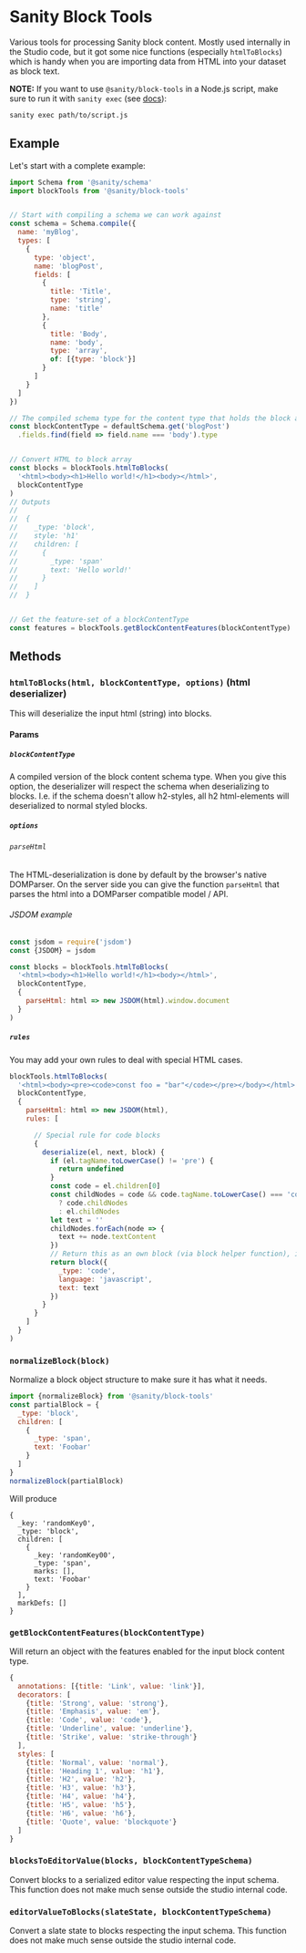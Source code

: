# Sanity Block Tools

Various tools for processing Sanity block content. Mostly used internally in the Studio code, but it got some nice functions (especially `htmlToBlocks`) which is handy when you are importing data from HTML into your dataset as block text.

**NOTE:** If you want to use `@sanity/block-tools` in a Node.js script, make sure to run it with `sanity exec` (see [docs](https://www.sanity.io/docs/cli/exec)):

```sh
sanity exec path/to/script.js
```

## Example

Let's start with a complete example:

```js
import Schema from '@sanity/schema'
import blockTools from '@sanity/block-tools'


// Start with compiling a schema we can work against
const schema = Schema.compile({
  name: 'myBlog',
  types: [
    {
      type: 'object',
      name: 'blogPost',
      fields: [
        {
          title: 'Title',
          type: 'string',
          name: 'title'
        },
        {
          title: 'Body',
          name: 'body',
          type: 'array',
          of: [{type: 'block'}]
        }
      ]
    }
  ]
})

// The compiled schema type for the content type that holds the block array
const blockContentType = defaultSchema.get('blogPost')
  .fields.find(field => field.name === 'body').type


// Convert HTML to block array
const blocks = blockTools.htmlToBlocks(
  '<html><body><h1>Hello world!</h1><body></html>',
  blockContentType
)
// Outputs
//
//  {
//    _type: 'block',
//    style: 'h1'
//    children: [
//      {
//        _type: 'span'
//        text: 'Hello world!'
//      }
//    ]
//  }


// Get the feature-set of a blockContentType
const features = blockTools.getBlockContentFeatures(blockContentType)

```

## Methods

### ``htmlToBlocks(html, blockContentType, options)`` (html deserializer)

This will deserialize the input html (string) into blocks.

#### Params

##### ``blockContentType``

A compiled version of the block content schema type.
When you give this option, the deserializer will respect the schema when deserializing to blocks.
I.e. if the schema doesn't allow h2-styles, all h2 html-elements will deserialized to normal styled blocks.

##### ``options``

###### ``parseHtml``
The HTML-deserialization is done by default by the browser's native DOMParser.
On the server side you can give the function ``parseHtml``
that parses the html into a DOMParser compatible model / API.


###### JSDOM example

```js
const jsdom = require('jsdom')
const {JSDOM} = jsdom

const blocks = blockTools.htmlToBlocks(
  '<html><body><h1>Hello world!</h1><body></html>',
  blockContentType,
  {
    parseHtml: html => new JSDOM(html).window.document
  }
)


```

##### ``rules``

You may add your own rules to deal with special HTML cases.

```js
blockTools.htmlToBlocks(
  '<html><body><pre><code>const foo = "bar"</code></pre></body></html>',
  blockContentType,
  {
    parseHtml: html => new JSDOM(html),
    rules: [

      // Special rule for code blocks
      {
        deserialize(el, next, block) {
          if (el.tagName.toLowerCase() != 'pre') {
            return undefined
          }
          const code = el.children[0]
          const childNodes = code && code.tagName.toLowerCase() === 'code'
            ? code.childNodes
            : el.childNodes
          let text = ''
          childNodes.forEach(node => {
            text += node.textContent
          })
          // Return this as an own block (via block helper function), instead of appending it to a default block's children
          return block({
            _type: 'code',
            language: 'javascript',
            text: text
          })
        }
      }
    ]
  }
)

```

### ``normalizeBlock(block)``
Normalize a block object structure to make sure it has what it needs.

```js
import {normalizeBlock} from '@sanity/block-tools'
const partialBlock = {
  _type: 'block',
  children: [
    {
      _type: 'span',
      text: 'Foobar'
    }
  ]
}
normalizeBlock(partialBlock)
```
Will produce
```
{
  _key: 'randomKey0',
  _type: 'block',
  children: [
    {
      _key: 'randomKey00',
      _type: 'span',
      marks: [],
      text: 'Foobar'
    }
  ],
  markDefs: []
}
```

### ``getBlockContentFeatures(blockContentType)``

Will return an object with the features enabled for the input block content type.

```js
{
  annotations: [{title: 'Link', value: 'link'}],
  decorators: [
    {title: 'Strong', value: 'strong'},
    {title: 'Emphasis', value: 'em'},
    {title: 'Code', value: 'code'},
    {title: 'Underline', value: 'underline'},
    {title: 'Strike', value: 'strike-through'}
  ],
  styles: [
    {title: 'Normal', value: 'normal'},
    {title: 'Heading 1', value: 'h1'},
    {title: 'H2', value: 'h2'},
    {title: 'H3', value: 'h3'},
    {title: 'H4', value: 'h4'},
    {title: 'H5', value: 'h5'},
    {title: 'H6', value: 'h6'},
    {title: 'Quote', value: 'blockquote'}
  ]
}
```

### ``blocksToEditorValue(blocks, blockContentTypeSchema)``

Convert blocks to a serialized editor value respecting the input schema.
This function does not make much sense outside the studio internal code.


### ``editorValueToBlocks(slateState, blockContentTypeSchema)``

Convert a slate state to blocks respecting the input schema.
This function does not make much sense outside the studio internal code.
